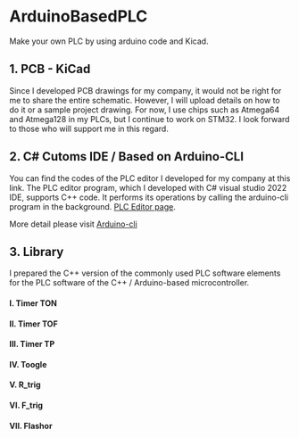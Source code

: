 # ArduinoBasedPLC

Make your own PLC by using arduino code and Kicad.

## 1. PCB - KiCad
   Since I developed PCB drawings for my company, it would not be right for me to share the entire schematic. However, I will upload details on how to do it or a sample project drawing. For now, I use chips such as Atmega64 and Atmega128 in my PLCs, but I continue to work on STM32. I look forward to those who will support me in this regard.

   
## 2. C# Cutoms IDE / Based on Arduino-CLI
   You can find the codes of the PLC editor I developed for my company at this link. The PLC editor program, which I developed with C# visual studio 2022 IDE, supports C++ code. It performs its operations by calling the arduino-cli program in the background.
[PLC Editor page](https://github.com/Yusuftunch/PLC-EDITOR-ARDUINO-CLI).

More detail please visit [Arduino-cli](https://arduino.github.io/arduino-cli/0.35/)
   
## 3. Library
  I prepared the C++ version of the commonly used PLC software elements for the PLC software of the C++ / Arduino-based microcontroller.
  
  #### I. Timer TON
  
  #### II. Timer TOF
  
  #### III. Timer TP
  
  #### IV. Toogle
  
  #### V. R_trig
  
  #### VI. F_trig
  
  #### VII. Flashor
   
